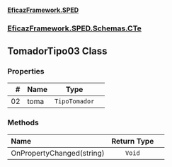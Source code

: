 #### [EficazFramework.SPED](EficazFrameworkSPED.md 'EficazFramework SPED')
### [EficazFramework.SPED.Schemas.CTe](EficazFramework.SPED.Schemas.CTe.md 'EficazFramework.SPED.Schemas.CTe')

## TomadorTipo03 Class
### Properties

| # | Name | Type | |
| ---: | :--- | :---: | :--- |
| 02 | toma | `TipoTomador` |  |
### Methods

| Name | Return Type | |
| :--- | :---: | :--- |
| OnPropertyChanged(string) | `Void` |  |

